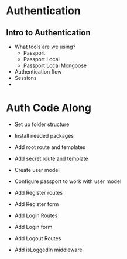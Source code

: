 # Authentication

## Intro to Authentication
* What tools are we using?
    * Passport
    * Passport Local
    * Passport Local Mongoose
* Authentication flow
* Sessions
* 


# Auth Code Along
* Set up folder structure
* Install needed packages
* Add root route and templates
* Add secret route and template 


* Create user model
* Configure passport to work with user model


* Add Register routes
* Add Register form


* Add Login Routes
* Add Login form


* Add Logout Routes
* Add isLoggedIn middleware